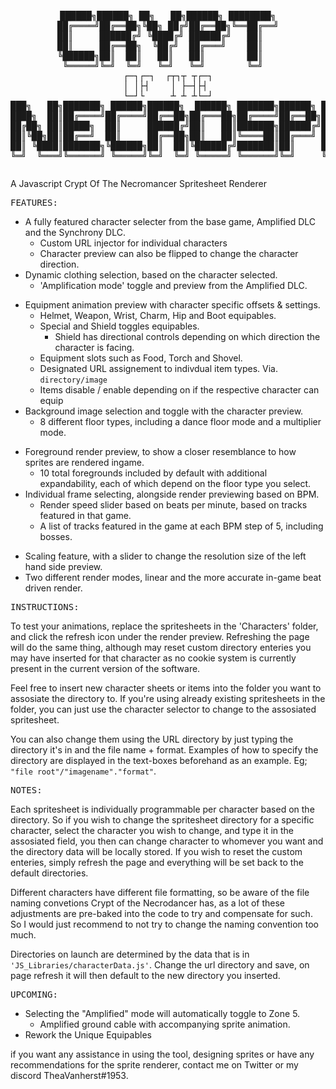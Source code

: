 <pre><p align="center">
██████╗██████╗ ██╗   ██╗██████╗ ████████╗
██╔════╝██╔══██╗╚██╗ ██╔╝██╔══██╗╚══██╔══╝
██║     ██████╔╝ ╚████╔╝ ██████╔╝   ██║   
██║     ██╔══██╗  ╚██╔╝  ██╔═══╝    ██║   
╚██████╗██║  ██║   ██║   ██║        ██║   
 ╚═════╝╚═╝  ╚═╝   ╚═╝   ╚═╝        ╚═╝   
┌─┐┌─┐  ┌┬┐┬ ┬┌─┐
│ │├┤    │ ├─┤├┤ 
└─┘└     ┴ ┴ ┴└─┘
███╗   ██╗███████╗ ██████╗██████╗  ██████╗ ███████╗██████╗ ██████╗ ██╗████████╗███████╗██████╗ 
████╗  ██║██╔════╝██╔════╝██╔══██╗██╔═══██╗██╔════╝██╔══██╗██╔══██╗██║╚══██╔══╝██╔════╝██╔══██╗
██╔██╗ ██║█████╗  ██║     ██████╔╝██║   ██║███████╗██████╔╝██████╔╝██║   ██║   █████╗  ██████╔╝
██║╚██╗██║██╔══╝  ██║     ██╔══██╗██║   ██║╚════██║██╔═══╝ ██╔══██╗██║   ██║   ██╔══╝  ██╔══██╗
██║ ╚████║███████╗╚██████╗██║  ██║╚██████╔╝███████║██║     ██║  ██║██║   ██║   ███████╗██║  ██║
╚═╝  ╚═══╝╚══════╝ ╚═════╝╚═╝  ╚═╝ ╚═════╝ ╚══════╝╚═╝     ╚═╝  ╚═╝╚═╝   ╚═╝   ╚══════╝╚═╝  ╚═╝   
</p></pre>
A Javascript Crypt Of The Necromancer Spritesheet Renderer <br>
<pre>FEATURES:</pre>
* A fully featured character selecter from the base game, Amplified DLC and the Synchrony DLC.
  - Custom URL injector for individual characters
  - Character preview can also be flipped to change the character direction.
* Dynamic clothing selection, based on the character selected.
  - 'Amplification mode' toggle and preview from the Amplified DLC.
- Equipment animation preview with character specific offsets & settings.
    - Helmet, Weapon, Wrist, Charm, Hip and Boot equipables.
    - Special and Shield toggles equipables.
      - Shield has directional controls depending on which direction the character is facing.
    - Equipment slots such as Food, Torch and Shovel.
    - Designated URL assignement to indivdual item types. Via. `directory/image`
    - Items disable / enable depending on if the respective character can equip
- Background image selection and toggle with the character preview.
    - 8 different floor types, including a dance floor mode and a multiplier mode.
* Foreground render preview, to show a closer resemblance to how sprites are rendered ingame.
    - 10 total foregrounds included by default with additional expandability, each of which depend on the floor type you select.
* Individual frame selecting, alongside render previewing based on BPM.
    - Render speed slider based on beats per minute, based on tracks featured in that game.
    - A list of tracks featured in the game at each BPM step of 5, including bosses.
- Scaling feature, with a slider to change the resolution size of the left hand side preview.
- Two different render modes, linear and the more accurate in-game beat driven render.

<pre>INSTRUCTIONS:</pre>

To test your animations, replace the spritesheets in the 'Characters' folder, and click the refresh icon under the render preview.
Refreshing the page will do the same thing, although may reset custom directory enteries you may have inserted for that character as no cookie system is currently present in the current version of the software.

Feel free to insert new character sheets or items into the folder you want to assosiate the directory to. If you're using already existing spritesheets in the folder, you can just use the character selector to change to the assosiated spritesheet.

You can also change them using the URL directory by just typing the directory it's in and the file name + format.
Examples of how to specify the directory are displayed in the text-boxes beforehand as an example. Eg; `"file root"/"imagename"."format"`.

<pre>NOTES:</pre>

Each spritesheet is individually programmable per character based on the directory.
So if you wish to change the spritesheet directory for a specific character, select the character you wish to change, and type it in the assosiated field, you then can change character to whomever you want and the directory data will be locally stored. 
If you wish to reset the custom enteries, simply refresh the page and everything will be set back to the default directories.

Different characters have different file formatting, so be aware of the file naming convetions Crypt of the Necrodancer has, as a lot of these adjustments are pre-baked into the code to try and compensate for such. So I would just recommend to not try to change the naming convention too much.

Directories on launch are determined by the data that is in `'JS_Libraries/characterData.js'`.
Change the url directory and save, on page refresh it will then default to the new directory you inserted.

<pre>UPCOMING:</pre>
                                               
- Selecting the "Amplified" mode will automatically toggle to Zone 5.
    - Amplified ground cable with accompanying sprite animation.
- Rework the Unique Equipables

if you want any assistance in using the tool, designing sprites or have any
recommendations for the sprite renderer, contact me on Twitter or my discord TheaVanherst#1953.
